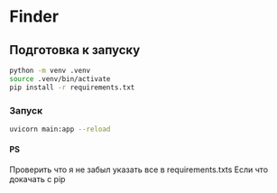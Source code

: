 # Finder
## Подготовка к запуску 

```bash
python -m venv .venv
source .venv/bin/activate
pip install -r requirements.txt

```

### Запуск

```bash
uvicorn main:app --reload

```

#### PS
Проверить что я не забыл указать все в requirements.txts
Если что докачать c pip 


